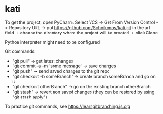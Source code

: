 # kati

To get the project, open PyCharm. 
  Select VCS 
  -> Get From Version Control 
  -> Repository URL 
  -> put https://github.com/Schnikonos/kati.git in the url field
  -> choose the directory where the project will be created
  -> click Clone
  
Python interpreter might need to be configured

Git commands:
- "git pull" -> get latest changes
- "git commit -a -m 'some message' -> save changes
- "git push" -> send saved changes to the git repo
- "git checkout -b someBranch" -> create branch someBranch and go on it
- "git checkout otherBranch" -> go on the existing branch otherBranch
- "git stash" -> revert non saved changes (they can be restored by using "git stash apply")

To practice git commands, see 
https://learngitbranching.js.org
